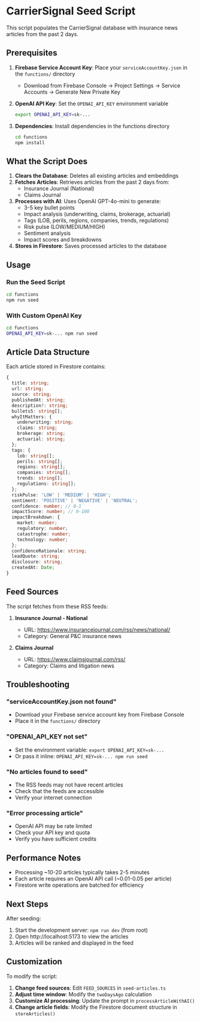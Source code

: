 # CarrierSignal Seed Script

This script populates the CarrierSignal database with insurance news articles from the past 2 days.

## Prerequisites

1. **Firebase Service Account Key**: Place your `serviceAccountKey.json` in the `functions/` directory
   - Download from Firebase Console → Project Settings → Service Accounts → Generate New Private Key

2. **OpenAI API Key**: Set the `OPENAI_API_KEY` environment variable
   ```bash
   export OPENAI_API_KEY=sk-...
   ```

3. **Dependencies**: Install dependencies in the functions directory
   ```bash
   cd functions
   npm install
   ```

## What the Script Does

1. **Clears the Database**: Deletes all existing articles and embeddings
2. **Fetches Articles**: Retrieves articles from the past 2 days from:
   - Insurance Journal (National)
   - Claims Journal
3. **Processes with AI**: Uses OpenAI GPT-4o-mini to generate:
   - 3-5 key bullet points
   - Impact analysis (underwriting, claims, brokerage, actuarial)
   - Tags (LOB, perils, regions, companies, trends, regulations)
   - Risk pulse (LOW/MEDIUM/HIGH)
   - Sentiment analysis
   - Impact scores and breakdowns
4. **Stores in Firestore**: Saves processed articles to the database

## Usage

### Run the Seed Script

```bash
cd functions
npm run seed
```

### With Custom OpenAI Key

```bash
cd functions
OPENAI_API_KEY=sk-... npm run seed
```

## Article Data Structure

Each article stored in Firestore contains:

```typescript
{
  title: string;
  url: string;
  source: string;
  publishedAt: string;
  description?: string;
  bullets5: string[];
  whyItMatters: {
    underwriting: string;
    claims: string;
    brokerage: string;
    actuarial: string;
  };
  tags: {
    lob: string[];
    perils: string[];
    regions: string[];
    companies: string[];
    trends: string[];
    regulations: string[];
  };
  riskPulse: 'LOW' | 'MEDIUM' | 'HIGH';
  sentiment: 'POSITIVE' | 'NEGATIVE' | 'NEUTRAL';
  confidence: number; // 0-1
  impactScore: number; // 0-100
  impactBreakdown: {
    market: number;
    regulatory: number;
    catastrophe: number;
    technology: number;
  };
  confidenceRationale: string;
  leadQuote: string;
  disclosure: string;
  createdAt: Date;
}
```

## Feed Sources

The script fetches from these RSS feeds:

1. **Insurance Journal - National**
   - URL: https://www.insurancejournal.com/rss/news/national/
   - Category: General P&C insurance news

2. **Claims Journal**
   - URL: https://www.claimsjournal.com/rss/
   - Category: Claims and litigation news

## Troubleshooting

### "serviceAccountKey.json not found"
- Download your Firebase service account key from Firebase Console
- Place it in the `functions/` directory

### "OPENAI_API_KEY not set"
- Set the environment variable: `export OPENAI_API_KEY=sk-...`
- Or pass it inline: `OPENAI_API_KEY=sk-... npm run seed`

### "No articles found to seed"
- The RSS feeds may not have recent articles
- Check that the feeds are accessible
- Verify your internet connection

### "Error processing article"
- OpenAI API may be rate limited
- Check your API key and quota
- Verify you have sufficient credits

## Performance Notes

- Processing ~10-20 articles typically takes 2-5 minutes
- Each article requires an OpenAI API call (~0.01-0.05 per article)
- Firestore write operations are batched for efficiency

## Next Steps

After seeding:

1. Start the development server: `npm run dev` (from root)
2. Open http://localhost:5173 to view the articles
3. Articles will be ranked and displayed in the feed

## Customization

To modify the script:

1. **Change feed sources**: Edit `FEED_SOURCES` in `seed-articles.ts`
2. **Adjust time window**: Modify the `twoDaysAgo` calculation
3. **Customize AI processing**: Update the prompt in `processArticleWithAI()`
4. **Change article fields**: Modify the Firestore document structure in `storeArticles()`

